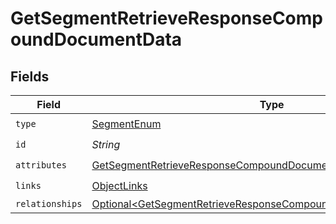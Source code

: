 # GetSegmentRetrieveResponseCompoundDocumentData


## Fields

| Field                                                                                                                                                    | Type                                                                                                                                                     | Required                                                                                                                                                 | Description                                                                                                                                              |
| -------------------------------------------------------------------------------------------------------------------------------------------------------- | -------------------------------------------------------------------------------------------------------------------------------------------------------- | -------------------------------------------------------------------------------------------------------------------------------------------------------- | -------------------------------------------------------------------------------------------------------------------------------------------------------- |
| `type`                                                                                                                                                   | [SegmentEnum](../../models/components/SegmentEnum.md)                                                                                                    | :heavy_check_mark:                                                                                                                                       | N/A                                                                                                                                                      |
| `id`                                                                                                                                                     | *String*                                                                                                                                                 | :heavy_check_mark:                                                                                                                                       | N/A                                                                                                                                                      |
| `attributes`                                                                                                                                             | [GetSegmentRetrieveResponseCompoundDocumentAttributes](../../models/components/GetSegmentRetrieveResponseCompoundDocumentAttributes.md)                  | :heavy_check_mark:                                                                                                                                       | N/A                                                                                                                                                      |
| `links`                                                                                                                                                  | [ObjectLinks](../../models/components/ObjectLinks.md)                                                                                                    | :heavy_check_mark:                                                                                                                                       | N/A                                                                                                                                                      |
| `relationships`                                                                                                                                          | [Optional\<GetSegmentRetrieveResponseCompoundDocumentRelationships>](../../models/components/GetSegmentRetrieveResponseCompoundDocumentRelationships.md) | :heavy_minus_sign:                                                                                                                                       | N/A                                                                                                                                                      |